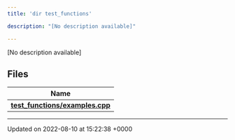 ```yaml
---
title: 'dir test_functions'

description: "[No description available]"

---
```







[No description available]

## Files

| Name           |
| -------------- |
| **[test_functions/examples.cpp](/documentation/code/gambit_2.2/files/examples_8cpp/#file-examples.cpp)**  |






-------------------------------

Updated on 2022-08-10 at 15:22:38 +0000
